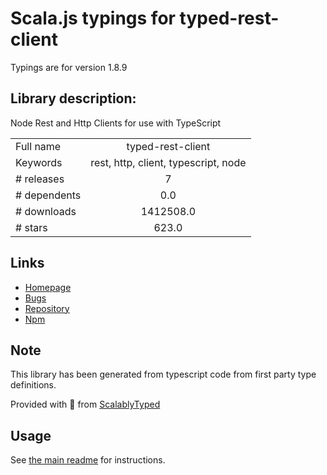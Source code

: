 
# Scala.js typings for typed-rest-client

Typings are for version 1.8.9

## Library description:
Node Rest and Http Clients for use with TypeScript

|                    |                 |
| ------------------ | :-------------: |
| Full name          | typed-rest-client |
| Keywords           | rest, http, client, typescript, node |
| # releases         | 7 |
| # dependents       | 0.0 |
| # downloads        | 1412508.0 |
| # stars            | 623.0 |

## Links
- [Homepage](https://github.com/Microsoft/typed-rest-client#readme)
- [Bugs](https://github.com/Microsoft/typed-rest-client/issues)
- [Repository](https://github.com/Microsoft/typed-rest-client)
- [Npm](https://www.npmjs.com/package/typed-rest-client)
    


## Note
This library has been generated from typescript code from first party type definitions.

Provided with :purple_heart: from [ScalablyTyped](https://github.com/oyvindberg/ScalablyTyped)

## Usage
See [the main readme](../../readme.md) for instructions.



